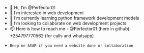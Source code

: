 - 👋 Hi, I’m @Perfector01
- 👀 I’m interested in web development
- 🌱 I’m currently learning python framework development models
- 💞️ I’m looking to collaborate on web development projects
- 📫 Here is how to reach me - @Perfector01 (here in github) +254797770562 (for calls and whatsapp)
-     Beep me ASAP if you need a website done or collaboration

<!---
Perfector01/Perfector01 is a ✨ special ✨ repository because its `README.md` (this file) appears on your GitHub profile.
You can click the Preview link to take a look at your changes.
--->
